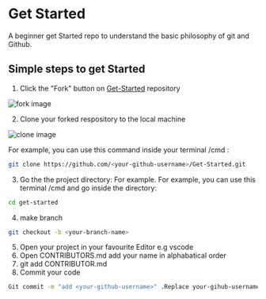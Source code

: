 # Get Started
A beginner get Started repo to understand the basic philosophy of git and Github.

## Simple steps to get Started

1. Click the "Fork" button on [Get-Started](https://github.com/Codawah/Get-Started) repository

![fork image](https://github.com/Codawah/Get-Started/blob/main/Screenshot%20from%202022-08-21%2015-22-43.png?raw=true)

2. Clone your forked respository to the local machine

![clone image](https://github.com/Codawah/Get-Started/blob/main/Screenshot%20from%202022-08-21%2015-43-38.png)

For example, you can use this command inside your terminal /cmd :
```bash
git clone https://github.com/<your-github-username>/Get-Started.git
```
3. Go the the project directory: For example.
For example, you can use this terminal /cmd and go inside the directory:
```bash
cd get-started
```
4. make branch
```bash
git checkout -b <your-branch-name>
```
5.  Open your project in your favourite Editor e.g vscode
6. Open CONTRIBUTORS.md add your name in alphabatical order
7. git add CONTRIBUTOR.md
8. Commit your code
```bash
Git commit -m "add <your-github-username>" .Replace your-gihub-username with your github username
```


